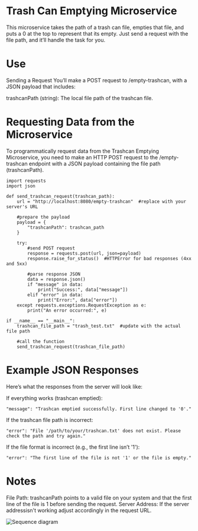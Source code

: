 # Trash Can Emptying Microservice

This microservice takes the path of a trash can file, empties that file, and puts a 0 at the top to represent that its empty. Just send a request with the file path, and it’ll handle the task for you.

# Use

Sending a Request
You’ll make a POST request to /empty-trashcan, with a JSON payload that includes:

trashcanPath (string): The local file path of the trashcan file.

# Requesting Data from the Microservice

To programmatically request data from the Trashcan Emptying Microservice, you need to make an HTTP POST request to the /empty-trashcan endpoint with a JSON payload containing the file path (trashcanPath).

    import requests
    import json

    def send_trashcan_request(trashcan_path):
        url = "http://localhost:8080/empty-trashcan"  #replace with your server's URL
    
        #prepare the payload
        payload = {
            "trashcanPath": trashcan_path
        }
    
        try:
            #send POST request
            response = requests.post(url, json=payload)
            response.raise_for_status()  #HTTPError for bad responses (4xx and 5xx)
            
            #parse response JSON
            data = response.json()
            if "message" in data:
                print("Success:", data["message"])
            elif "error" in data:
                print("Error:", data["error"])
        except requests.exceptions.RequestException as e:
            print("An error occurred:", e)
    
    if __name__ == "__main__":
        trashcan_file_path = "trash_test.txt"  #update with the actual file path
    
        #call the function
        send_trashcan_request(trashcan_file_path)

# Example JSON Responses
Here’s what the responses from the server will look like:

If everything works (trashcan emptied):

    "message": "Trashcan emptied successfully. First line changed to '0'."

If the trashcan file path is incorrect:

    "error": "File '/path/to/your/trashcan.txt' does not exist. Please check the path and try again."

If the file format is incorrect (e.g., the first line isn’t '1'):

    "error": "The first line of the file is not '1' or the file is empty."

# Notes
File Path: trashcanPath points to a valid file on your system and that the first line of the file is 1 before sending the request.
Server Address: If the server addressisn't working adjust accordingly in the request URL.

![Sequence diagram](https://github.com/user-attachments/assets/b618820a-feb6-4b2d-9306-9c4d1b1bb89a)
